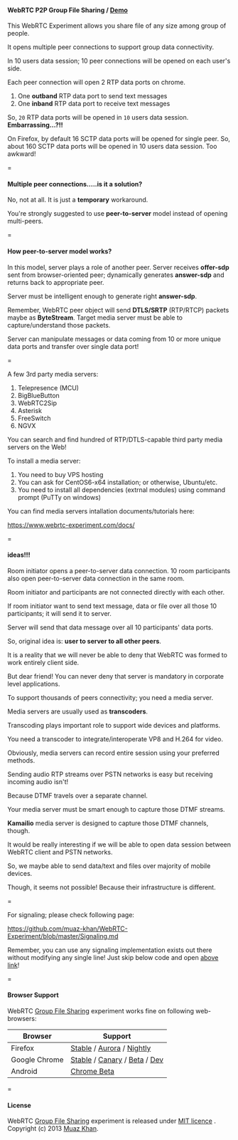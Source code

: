 ﻿#### WebRTC P2P Group File Sharing / [Demo](https://www.webrtc-experiment.com/file-hangout/)

This WebRTC Experiment allows you share file of any size among group of people.

It opens multiple peer connections to support group data connectivity.

In 10 users data session; 10 peer connections will be opened on each user's side.

Each peer connection will open 2 RTP data ports on chrome.

1. One **outband** RTP data port to send text messages
2. One **inband** RTP data port to receive text messages

So, `20` RTP data ports will be opened in `10` users data session. **Embarrassing...?!!**

On Firefox, by default 16 SCTP data ports will be opened for single peer. So, about 160 SCTP data ports will be opened in 10 users data session. Too awkward!

=

#### Multiple peer connections.....is it a solution?

No, not at all. It is just a **temporary** workaround.

You're strongly suggested to use **peer-to-server** model instead of opening multi-peers.

=

#### How peer-to-server model works?

In this model, server plays a role of another peer. Server receives **offer-sdp** sent from browser-oriented peer; dynamically generates **answer-sdp** and returns back to appropriate peer.

Server must be intelligent enough to generate right **answer-sdp**.

Remember, WebRTC peer object will send **DTLS/SRTP** (RTP/RTCP) packets maybe as **ByteStream**. Target media server must be able to capture/understand those packets.

Server can manipulate messages or data coming from 10 or more unique data ports and transfer over single data port!

=

A few 3rd party media servers:

1. Telepresence (MCU)
2. BigBlueButton
3. WebRTC2Sip
4. Asterisk
5. FreeSwitch
6. NGVX

You can search and find hundred of RTP/DTLS-capable third party media servers on the Web!

To install a media server:

1. You need to buy VPS hosting
2. You can ask for CentOS6-x64 installation; or otherwise, Ubuntu/etc.
3. You need to install all dependencies (extrnal modules) using command prompt (PuTTy on windows)

You can find media servers intallation documents/tutorials here: 

https://www.webrtc-experiment.com/docs/

=

#### ideas!!!

Room initiator opens a peer-to-server data connection. 10 room participants also open peer-to-server data connection in the same room.

Room initiator and participants are not connected directly with each other.

If room initiator want to send text message, data or file over all those 10 participants; it will send it to server.

Server will send that data message over all 10 participants' data ports.

So, original idea is: **user to server to all other peers**.

It is a reality that we will never be able to deny that WebRTC was formed to work entirely client side.

But dear friend! You can never deny that server is mandatory in corporate level applications.

To support thousands of peers connectivity; you need a media server.

Media servers are usually used as **transcoders**.

Transcoding plays important role to support wide devices and platforms.

You need a transcoder to integrate/interoperate VP8 and H.264 for video.

Obviously, media servers can record entire session using your preferred methods.

Sending audio RTP streams over PSTN networks is easy but receiving incoming audio isn't!

Because DTMF travels over a separate channel.

Your media server must be smart enough to capture those DTMF streams.

**Kamailio** media server is designed to capture those DTMF channels, though.

It would be really interesting if we will be able to open data session between WebRTC client and PSTN networks.

So, we maybe able to send data/text and files over majority of mobile devices.

Though, it seems not possible! Because their infrastructure is different.

=

For signaling; please check following page:

https://github.com/muaz-khan/WebRTC-Experiment/blob/master/Signaling.md

Remember, you can use any signaling implementation exists out there without modifying any single line! Just skip below code and open [above link](https://github.com/muaz-khan/WebRTC-Experiment/blob/master/Signaling.md)!

=

#### Browser Support

WebRTC [Group File Sharing](https://www.webrtc-experiment.com/file-hangout/) experiment works fine on following web-browsers:

| Browser        | Support           |
| ------------- |-------------|
| Firefox | [Stable](http://www.mozilla.org/en-US/firefox/new/) / [Aurora](http://www.mozilla.org/en-US/firefox/aurora/) / [Nightly](http://nightly.mozilla.org/) |
| Google Chrome | [Stable](https://www.google.com/intl/en_uk/chrome/browser/) / [Canary](https://www.google.com/intl/en/chrome/browser/canary.html) / [Beta](https://www.google.com/intl/en/chrome/browser/beta.html) / [Dev](https://www.google.com/intl/en/chrome/browser/index.html?extra=devchannel#eula) |
| Android | [Chrome Beta](https://play.google.com/store/apps/details?id=com.chrome.beta&hl=en) |

=

#### License

WebRTC [Group File Sharing](https://www.webrtc-experiment.com/file-hangout/) experiment is released under [MIT licence](https://www.webrtc-experiment.com/licence/) . Copyright (c) 2013 [Muaz Khan](https://plus.google.com/100325991024054712503).
